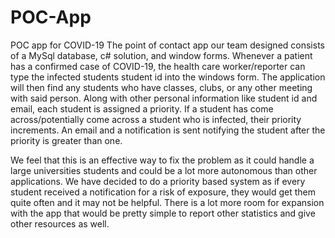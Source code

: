 # POC-App
POC app for COVID-19
The point of contact app our team designed consists of a MySql database, c# solution, and window forms. Whenever a patient has a confirmed case of COVID-19, the health care worker/reporter can type the infected students student id into the windows form. The application will then find any students who have classes, clubs, or any other meeting with said person. Along with other personal information like student id and email, each student is assigned a priority. If a student has come across/potentially come across a student who is infected, their priority increments. An email and a notification is sent notifying the student after the priority is greater than one.

We feel that this is an effective way to fix the problem as it could handle a large universities students and could be a lot more autonomous than other applications. We have decided to do a priority based system as if every student received a notification for a risk of exposure, they would get them quite often and it may not be helpful. There is a lot more room for expansion with the app that would be pretty simple to report other statistics and give other resources as well.
